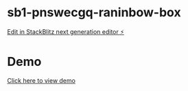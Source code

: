 # sb1-pnswecgq-raninbow-box

[Edit in StackBlitz next generation editor ⚡️](https://stackblitz.com/~/github.com/Clarence-pan/sb1-pnswecgq-raninbow-box)

# Demo

[Click here to view demo](https://grand-douhua-fc99e5.netlify.app/)

